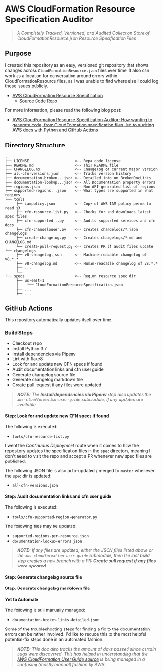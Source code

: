 # AWS CloudFormation Resource Specification Auditor

> *A Completely Tracked, Versioned, and Audited Collection Store of CloudFormationResource.json Resource Specification Files*

## Purpose

I created this repository as an easy, versioned git repository that shows changes across `CloudFormationResource.json` files over time. It also can work as a location for conversation around errors within CloudFormationResource files, as I was unable to find where else I could log these issues publicly.

* [AWS CloudFormation Resource Specification](https://docs.aws.amazon.com/AWSCloudFormation/latest/UserGuide/cfn-resource-specification.html)
  * [Source Code Repo](https://github.com/awsdocs/aws-cloudformation-user-guide/blob/master/doc_source/cfn-resource-specification.md)

For more information, please read the following blog post:

- [AWS CloudFormation Resource Specification Auditor: How wanting to generate code, from CloudFormation specification files, led to auditing AWS docs with Python and GitHub Actions](https://dev.to/scriptautomate/aws-cloudformation-resource-specification-auditor-26g)

## Directory Structure

```
.
├── LICENSE                     <-- Repo code license
├── README.md                   <-- This README file
├── CHANGELOG.md                <-- Changelog of current major version
├── all-cfn-versions.json       <-- Tracks version history
├── documentation-broken...json <-- Detailed info on BrokenDocLinks
├── documentation-lookup...json <-- All Documentation property errors
├── regions.json                <-- Non-API-generated list of regions
├── supported-regions...json    <-- What types are supported in what regions
└── tools
     ├── iampolicy.json         <-- Copy of AWS IAM policy perms to read s3
     ├── cfn-resource-list.py   <-- Checks for and downloads latest spec files
     ├── cfn-supported...py     <-- Audits supported services and cfn docs
     ├── cfn-changelogger.py    <-- Creates changelogs/*.json changelogs
     ├── create-changelog.py    <-- Creates changelogs/*.md and CHANGELOG.md
     └── create-pull-request.py <-- Creates PR if audit files update
└── changelogs
     ├── v8-changelog.json      <-- Machine-readable changelog of v8.*.*
     ├── v8-changelog.md        <-- Human-readable changelog of v8.*.*
     ├── ...
     └── ...
└── specs                       <-- Region resource spec dir
     ├── us-east-1
     │    └── CloudFormationResourceSpecification.json
     ├── ...
     ├── ...
```

## GitHub Actions

This repository automatically updates itself over time.

### Build Steps

- Checkout repo
- Install Python 3.7
- Install dependencies via Pipenv
- Lint with flake8
- Look for and update new CFN specs if found
- Audit documentation links and cfn user guide
- Generate changelog source file
- Generate changelog markdown file
- Create pull request if any files were updated

> ***NOTE:*** _The **Install dependencies via Pipenv** step also updates the `aws-cloudformation-user-guide` submodule, if any updates are available._

#### Step: Look for and update new CFN specs if found

The following is executed:

- `tools/cfn-resource-list.py`

I went the _Continuous Deployment_ route when it comes to how the repository updates the specification files in the `spec` directory, meaning I don't need to visit the repo and accept a PR whenever new spec files are published.

The following JSON file is also auto-updated / merged to `master` whenever the `spec` dir is updated:

- `all-cfn-versions.json`

#### Step: Audit documentation links and cfn user guide

The following is executed:

- `tools/cfn-supported-region-generator.py`

The following files may be updated:

- `supported-regions-per-resource.json`
- `documentation-lookup-errors.json`

> ***NOTE:*** _If any files are updated, either the JSON files listed above or the `aws-cloudformation-user-guide` submodule, then the last build step creates a new branch with a PR: **Create pull request if any files were updated**_

#### Step: Generate changelog source file

#### Step: Generate changelog markdown file

#### Yet to Automate

The following is still manually managed:

- `documentation-broken-links-detailed.json`

Some of the troubleshooting steps for finding a fix to the documentation errors can be rather involved. I'd like to reduce this to the most helpful potential-fix steps done in an automated fashion.

> ***NOTE:*** _This doc also tracks the amount of days passed since certain bugs were discovered. This has helped in understanding that the [AWS CloudFormation User Guide source](https://github.com/awsdocs/aws-cloudformation-user-guide/) is being managed in a confusing (mostly manual) fashion by AWS._
